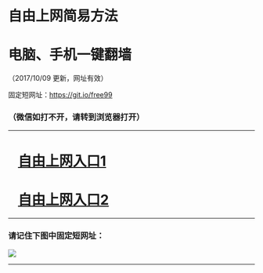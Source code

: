 ﻿# 自由上网简易方法

# 电脑、手机一键翻墙

（2017/10/09 更新，网址有效）

固定短网址：https://git.io/free99

### （微信如打不开，请转到浏览器打开）


***





# &nbsp;&nbsp; <a href="http://ft89338457.fwq-tz-1001.info/fwqtz01.html?t=100900131564 " target="_blank">自由上网入口1</a>
# &nbsp;&nbsp; <a href="http://ft1844323216.fwq-tz-1002.info/fwqtz02.html?t=100900131808 " target="_blank">自由上网入口2</a>
***

### 请记住下图中固定短网址：

<img src="https://s3-us-west-2.amazonaws.com/fwq-1001/yjfq-20170905okok.png" /> 


***

